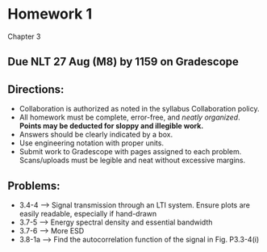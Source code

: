 # Homework 1
Chapter 3

## Due NLT 27 Aug (M8) by 1159 on Gradescope

## Directions: 
- Collaboration is authorized as noted in the syllabus Collaboration policy. 
- All homework must be complete, error-free, and _neatly organized_. **Points may be deducted for sloppy and illegible work.** 
- Answers should be clearly indicated by a box.
- Use engineering notation with proper units.
- Submit work to Gradescope with pages assigned to each problem. Scans/uploads must be legible and neat without excessive margins.

## Problems:
- 3.4-4 --> Signal transmission through an LTI system. Ensure plots are easily readable, especially if hand-drawn
- 3.7-5 --> Energy spectral density and essential bandwidth
- 3.7-6 --> More ESD 
- 3.8-1a --> Find the autocorrelation function of the signal in Fig. P3.3-4(i)

